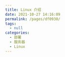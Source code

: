 ```yaml
---
title: Linux 介绍
date: 2021-10-27 14:16:09
permalink: /pages/df0930/
tags: 
  - null
categories: 
  - 部署
  - 服务器
  - Linux
---
```


